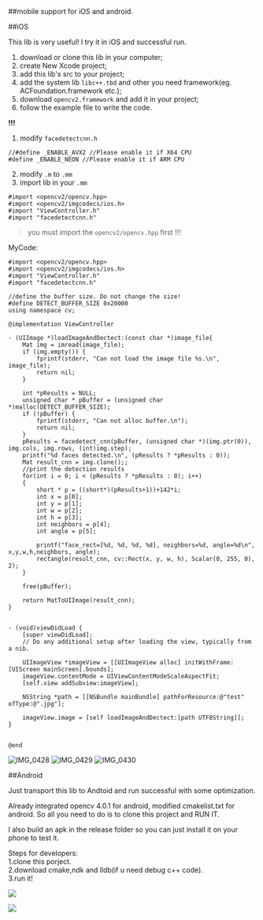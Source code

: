 ##mobile support for iOS and android. 

##iOS

This lib is very useful! I try it in iOS and successful run. 

1. download or clone this lib in your computer;
2. create New Xcode project;
3. add this lib's src to your project;
4. add the system lib `libc++.tbd` and other you need framework(eg. ACFoundation.framework etc.);
5. download `opencv2.framework` and add it in your project;
6. follow the example file to write the code.

**!!!** 
1. modify  `facedetectcnn.h`
```objc
//#define _ENABLE_AVX2 //Please enable it if X64 CPU
#define _ENABLE_NEON //Please enable it if ARM CPU
```

2. modify  `.m` to `.mm` 
3. import lib in your `.mm`
```objc
#import <opencv2/opencv.hpp>
#import <opencv2/imgcodecs/ios.h>
#import "ViewController.h"
#import "facedetectcnn.h"
```
> you must import the `opencv2/opencv.hpp` first  !!!


MyCode:
```objc
#import <opencv2/opencv.hpp>
#import <opencv2/imgcodecs/ios.h>
#import "ViewController.h"
#import "facedetectcnn.h"

//define the buffer size. Do not change the size!
#define DETECT_BUFFER_SIZE 0x20000
using namespace cv;

@implementation ViewController

- (UIImage *)loadImageAndDectect:(const char *)image_file{
    Mat img = imread(image_file);
    if (img.empty()) {
        fprintf(stderr, "Can not load the image file %s.\n", image_file);
        return nil;
    }
    
    int *pResults = NULL;
    unsigned char * pBuffer = (unsigned char *)malloc(DETECT_BUFFER_SIZE);
    if (!pBuffer) {
        fprintf(stderr, "Can not alloc buffer.\n");
        return nil;
    }
    pResults = facedetect_cnn(pBuffer, (unsigned char *)(img.ptr(0)), img.cols, img.rows, (int)img.step);
    printf("%d faces detected.\n", (pResults ? *pResults : 0));
    Mat result_cnn = img.clone();;
    //print the detection results
    for(int i = 0; i < (pResults ? *pResults : 0); i++)
    {
        short * p = ((short*)(pResults+1))+142*i;
        int x = p[0];
        int y = p[1];
        int w = p[2];
        int h = p[3];
        int neighbors = p[4];
        int angle = p[5];
        
        printf("face_rect=[%d, %d, %d, %d], neighbors=%d, angle=%d\n", x,y,w,h,neighbors, angle);
        rectangle(result_cnn, cv::Rect(x, y, w, h), Scalar(0, 255, 0), 2);
    }
    
    free(pBuffer);
    
    return MatToUIImage(result_cnn);
}


- (void)viewDidLoad {
    [super viewDidLoad];
    // Do any additional setup after loading the view, typically from a nib.
    
    UIImageView *imageView = [[UIImageView alloc] initWithFrame:[UIScreen mainScreen].bounds];
    imageView.contentMode = UIViewContentModeScaleAspectFit;
    [self.view addSubview:imageView];
    
    NSString *path = [[NSBundle mainBundle] pathForResource:@"test" ofType:@".jpg"];
    
    imageView.image = [self loadImageAndDectect:[path UTF8String]];
}


@end
```
![IMG_0428](https://user-images.githubusercontent.com/5406305/54405990-50f9a700-4713-11e9-8f9e-bb6e54a0423a.PNG)
![IMG_0429](https://user-images.githubusercontent.com/5406305/54405991-51923d80-4713-11e9-9400-1ebe95e3abe5.PNG)
![IMG_0430](https://user-images.githubusercontent.com/5406305/54405993-535c0100-4713-11e9-9a4a-bbb5b3f6c21a.PNG)

##Android

Just transport this lib to Andtoid and run successful with some optimization.

Already integrated opencv 4.0.1 for android, modified cmakelist.txt for android. So all you need to do is to clone this project and RUN IT.

I also build an apk in the release folder so you can just install it on your phone to test it.

Steps for developers:  
1.clone this porject.  
2.download cmake,ndk and lldb(if u need debug c++ code).   
3.run it!

![](https://raw.githubusercontent.com/dpmaycry/libfacedetection/master/mobile/Screenshot1.jpg)

![](https://raw.githubusercontent.com/dpmaycry/libfacedetection/master/mobile/Screenshot2.jpg)


